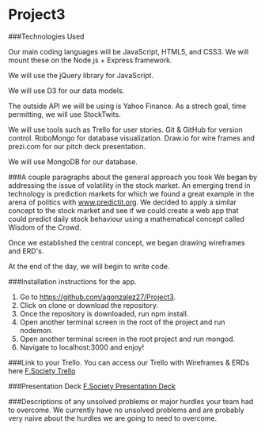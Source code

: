 # Project3

###Technologies Used

Our main coding languages will be JavaScript, HTML5, and CSS3.  We will mount these on the Node.js + Express framework.  

We will use the jQuery library for JavaScript.  

We will use D3 for our data models.

The outside API we will be using is Yahoo Finance.  As a strech goal, time permitting, we will use StockTwits.

We will use tools such as Trello for user stories.  Git & GitHub for version control.  RoboMongo for database visualization.  Draw.io for wire frames and prezi.com for our pitch deck presentation.

We will use MongoDB for our database. 

###A couple paragraphs about the general approach you took
We began by addressing the issue of volatility in the stock market.  An emerging trend in technology is prediction markets for which we found a great example in the arena of politics with www.predictit.org.  We decided to apply a similar concept to the stock market and see if we could create a web app that could predict daily stock behaviour using a mathematical concept called Wisdom of the Crowd.  

Once we established the central concept, we began drawing wireframes and ERD's.  

At the end of the day, we will begin to write code.  

###Installation instructions for the app.
1.  Go to https://github.com/agonzalez27/Project3. 
2. Click on clone or download the repository. 
3. Once the repository is downloaded, run npm install.
4. Open another terminal screen in the root of the project and run nodemon.
5. Open another terminal screen in the root project and run mongod.  
6. Navigate to localhost:3000 and enjoy!

###Link to your Trello.
You can access our Trello with Wireframes & ERDs here [F.Society Trello](https://trello.com/b/1pUeWbrg/project-3 "F.Society Trello")

###Presentation Deck 
[F.Society Presentation Deck](https://prezi.com/nfm5rlv-wgd0/stockclosr/ "F.Society Trello")

###Descriptions of any unsolved problems or major hurdles your team had to overcome.
We currently have no unsolved problems and are probably very naive about the hurdles we are going to need to overcome.  